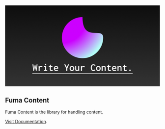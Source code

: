 ![banner](./apps/web/app/opengraph-image.png)

## Fuma Content

Fuma Content is the library for handling content.

[Visit Documentation](https://fuma-content.vercel.app).
